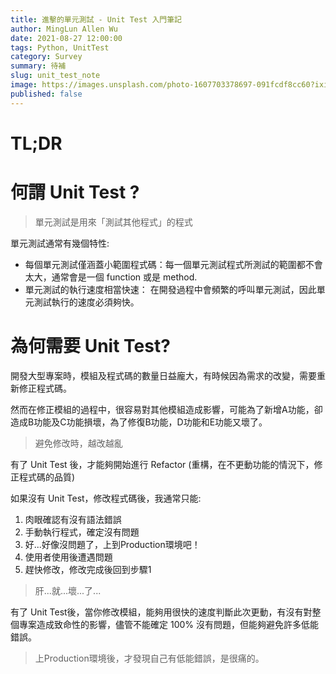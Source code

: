 ```yaml
---
title: 進擊的單元測試 - Unit Test 入門筆記
author: MingLun Allen Wu
date: 2021-08-27 12:00:00
tags: Python, UnitTest
category: Survey
summary: 待補
slug: unit_test_note
image: https://images.unsplash.com/photo-1607703378697-091fcdf8cc60?ixid=MnwxMjA3fDB8MHxwaG90by1wYWdlfHx8fGVufDB8fHx8&ixlib=rb-1.2.1&auto=format&fit=crop&w=1350&q=80
published: false
---
```


# TL;DR

# 何謂 Unit Test ?

> 單元測試是用來「測試其他程式」的程式

單元測試通常有幾個特性:

+ 每個單元測試僅涵蓋小範圍程式碼：每一個單元測試程式所測試的範圍都不會太大，通常會是一個 function 或是 method.
+ 單元測試的執行速度相當快速： 在開發過程中會頻繁的呼叫單元測試，因此單元測試執行的速度必須夠快。

# 為何需要 Unit Test?

開發大型專案時，模組及程式碼的數量日益龐大，有時候因為需求的改變，需要重新修正程式碼。

然而在修正模組的過程中，很容易對其他模組造成影響，可能為了新增A功能，卻造成B功能及C功能損壞，為了修復B功能，D功能和E功能又壞了。

> 避免修改時，越改越亂

有了 Unit Test 後，才能夠開始進行 Refactor (重構，在不更動功能的情況下，修正程式碼的品質)

如果沒有 Unit Test，修改程式碼後，我通常只能: 

1. 肉眼確認有沒有語法錯誤
2. 手動執行程式，確定沒有問題
3. 好...好像沒問題了，上到Production環境吧！
4. 使用者使用後遭遇問題
5. 趕快修改，修改完成後回到步驟1

> 肝...就...壞...了...

有了 Unit Test後，當你修改模組，能夠用很快的速度判斷此次更動，有沒有對整個專案造成致命性的影響，儘管不能確定 100% 沒有問題，但能夠避免許多低能錯誤。

> 上Production環境後，才發現自己有低能錯誤，是很痛的。




